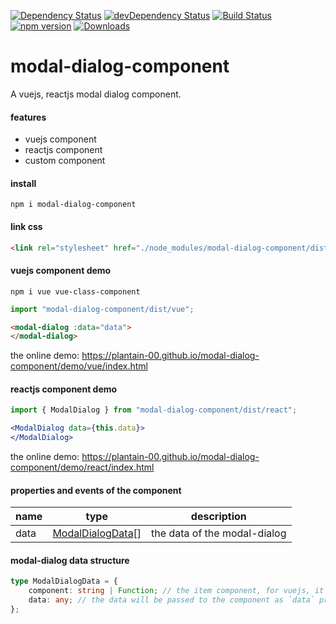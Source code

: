 [![Dependency Status](https://david-dm.org/plantain-00/modal-dialog-component.svg)](https://david-dm.org/plantain-00/modal-dialog-component)
[![devDependency Status](https://david-dm.org/plantain-00/modal-dialog-component/dev-status.svg)](https://david-dm.org/plantain-00/modal-dialog-component#info=devDependencies)
[![Build Status](https://travis-ci.org/plantain-00/modal-dialog-component.svg?branch=master)](https://travis-ci.org/plantain-00/modal-dialog-component)
[![npm version](https://badge.fury.io/js/modal-dialog-component.svg)](https://badge.fury.io/js/modal-dialog-component)
[![Downloads](https://img.shields.io/npm/dm/modal-dialog-component.svg)](https://www.npmjs.com/package/modal-dialog-component)

# modal-dialog-component
A vuejs, reactjs modal dialog component.

#### features

+ vuejs component
+ reactjs component
+ custom component

#### install

`npm i modal-dialog-component`

#### link css

```html
<link rel="stylesheet" href="./node_modules/modal-dialog-component/dist/modal-dialog.min.css" />
```

#### vuejs component demo

`npm i vue vue-class-component`

```ts
import "modal-dialog-component/dist/vue";
```

```html
<modal-dialog :data="data">
</modal-dialog>
```

the online demo: https://plantain-00.github.io/modal-dialog-component/demo/vue/index.html

#### reactjs component demo

```ts
import { ModalDialog } from "modal-dialog-component/dist/react";
```

```jsx
<ModalDialog data={this.data}>
</ModalDialog>
```

the online demo: https://plantain-00.github.io/modal-dialog-component/demo/react/index.html



#### properties and events of the component

name | type | description
--- | --- | ---
data | [ModalDialogData](#modal-dialog-data-structure)[] | the data of the modal-dialog

#### modal-dialog data structure

```ts
type ModalDialogData = {
    component: string | Function; // the item component, for vuejs, it is the component name, for reactjs, it is the class object
    data: any; // the data will be passed to the component as `data` props
};
```
